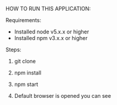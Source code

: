HOW TO RUN THIS APPLICATION:

Requirements:

- Installed node v5.x.x or higher
- Installed npm v3.x.x or higher

Steps:

1. git clone <this application>

2. npm install

3. npm start

4. Default browser is opened you can see 